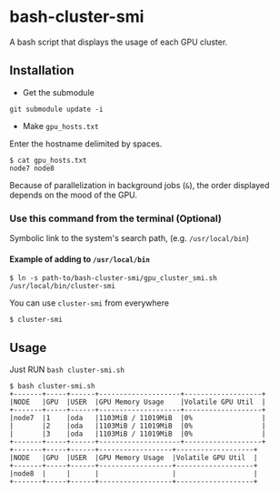 # bash-cluster-smi
A bash script that displays the usage of each GPU cluster.

## Installation
- Get the submodule
```
git submodule update -i
```

- Make `gpu_hosts.txt`

Enter the hostname delimited by spaces.

```
$ cat gpu_hosts.txt
node7 node8
```

Because of parallelization in background jobs (`&`), the order displayed depends on the mood of the GPU.

### Use this command from the terminal (Optional)

Symbolic link to the system's search path, (e.g. `/usr/local/bin`)

#### Example of adding to `/usr/local/bin`
```
$ ln -s path-to/bash-cluster-smi/gpu_cluster_smi.sh /usr/local/bin/cluster-smi
```
You can use `cluster-smi` from everywhere
```
$ cluster-smi
```



## Usage
Just RUN `bash cluster-smi.sh`
```
$ bash cluster-smi.sh
+-------+-----+------+--------------------+-------------------+
|NODE   |GPU  |USER  |GPU Memory Usage    |Volatile GPU Util  |
+-------+-----+------+--------------------+-------------------+
|node7  |1    |oda   |1103MiB / 11019MiB  |0%                 |
|       |2    |oda   |1103MiB / 11019MiB  |0%                 |
|       |3    |oda   |1103MiB / 11019MiB  |0%                 |
+-------+-----+------+--------------------+-------------------+
+-------+-----+------+------------------+-------------------+
|NODE   |GPU  |USER  |GPU Memory Usage  |Volatile GPU Util  |
+-------+-----+------+------------------+-------------------+
|node8  |     |      |                  |                   |
+-------+-----+------+------------------+-------------------+
```

